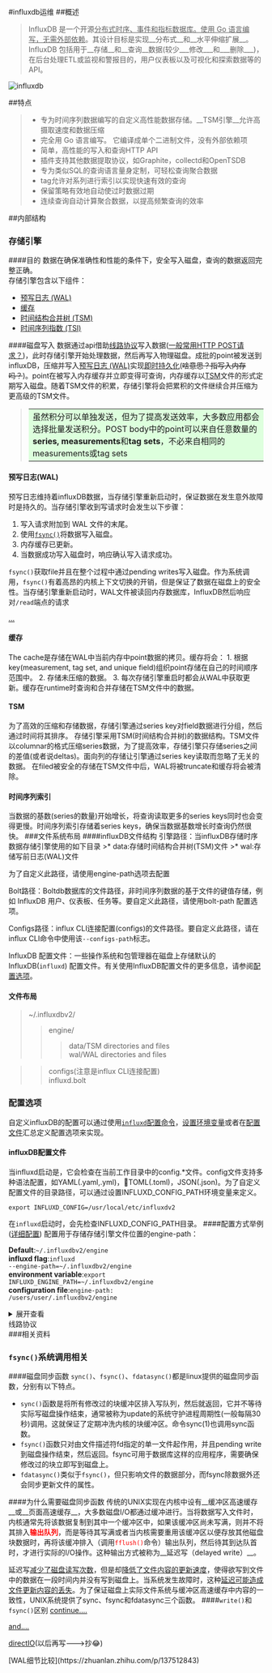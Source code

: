 #influxdb运维
##概述
>InfluxDB 是一个开源<u>分布式时序、事件和指标数据库。使用 Go 语言编写，无需外部依赖</u>。其设计目标是实现__分布式__和__水平伸缩扩展__。InfluxDB 包括用于__存储__和__查询__数据(较少___修改___和___删除___)，在后台处理ETL或监视和警报目的，用户仪表板以及可视化和探索数据等的API。

![influxdb](https://www.influxdata.com/wp-content/uploads/influxdb-circle-products.png)

##特点
> * 专为时间序列数据编写的自定义高性能数据存储。__TSM引擎__允许高摄取速度和数据压缩
> * 完全用 Go 语言编写。 它编译成单个二进制文件，没有外部依赖项
> * 简单，高性能的写入和查询HTTP API
> * 插件支持其他数据提取协议，如Graphite，collectd和OpenTSDB
> * 专为类似SQL的查询语言量身定制，可轻松查询聚合数据
> * tag允许对系列进行索引以实现快速有效的查询
> * 保留策略有效地自动使过时数据过期
> * 连续查询自动计算聚合数据，以提高频繁查询的效率

##内部结构
### 存储引擎
####目的
数据在确保准确性和性能的条件下，安全写入磁盘，查询的数据返回完整正确。  
存储引擎包含以下组件：

* [预写日志 (WAL)](#1.1)
* [缓存](#1.2)
* [时间结构合并树 (TSM)](#1.3)
* [时间序列指数 (TSI)](#1.4)

####磁盘写入
数据通过api借助[线路协议](#2.1)写入数据(<u>一般常用HTTP POST请求？</u>)，此时存储引擎开始处理数据，然后再写入物理磁盘。成批的point被发送到influxDB，压缩并写入[预写日志 (WAL)](#1.1)实现<u>即时持久化</u>(<s>啥意思？指写入内存吗？</s>)。point在被写入内存缓存并立即变得可查询，内存缓存以[TSM](#1.3)文件的形式定期写入磁盘。随着TSM文件的积累，存储引擎将会把累积的文件继续合并压缩为更高级的TSM文件。

><table><tr><td bgcolor=#ddffdd>虽然积分可以单独发送，但为了提高发送效率，大多数应用都会选择批量发送积分。POST body中的point可以来自任意数量的<b>series, measurements</b>和<b>tag sets</b>，不必来自相同的measurements或tag sets</td></tr></table>

<h4 id="1.1">预写日志(WAL)</h4>
预写日志维持着influxDB数据，当存储引擎重新启动时，保证数据在发生意外故障时是持久的。当存储引擎收到写请求时会发生以下步骤：

1. 写入请求附加到 WAL 文件的末尾。
2. 使用[<code>fsync()</code>](#120.1)将数据写入磁盘。
3. 内存缓存已更新。
4. 当数据成功写入磁盘时，响应确认写入请求成功。

<code>fsync()</code>获取file并且在整个过程中通过pending writes写入磁盘。作为系统调用，<code>fsync()</code>有着高昂的内核上下文切换的开销，但是保证了数据在磁盘上的安全性。当存储引擎重新启动时，WAL文件被读回内存数据库，InfluxDB然后响应对<code>/read</code>端点的请求

[...](#120.2)

<h4 id="1.2">缓存</h4>
The cache是存储在WAL中当前内存中point数据的拷贝。缓存将会：
1. 根据key(measurement, tag set, and unique field)组织point存储在自己的时间顺序范围中。
2. 存储未压缩的数据。
3. 每次存储引擎重启时都会从WAL中获取更新。缓存在runtime时查询和合并存储在TSM文件中的数据。

<h4 id="1.3">TSM</h4>
为了高效的压缩和存储数据，存储引擎通过series key对field数据进行分组，然后通过时间将其排序。  
存储引擎采用TSM(时间结构合并树)的数据结构。TSM文件以columnar的格式压缩series数据，为了提高效率，存储引擎只存储series之间的差值(或者说deltas)。面向列的存储让引擎通过series key读取而忽略了无关的数据。  
在filed被安全的存储在TSM文件中后，WAL将被truncate和缓存将会被清除。

<h4 id="1.4">时间序列索引</h4>
当数据的基数(series的数量)开始增长，将查询读取更多的series keys同时也会变得更慢。时间序列索引存储着series keys，确保当数据基数增长时查询仍然很快。
###文件系统布局
####influxDB文件结构
引擎路径：当influxDB存储时序数据存储引擎使用的如下目录
>* data:存储时间结构合并树(TSM)文件
>* wal:存储写前日志(WAL)文件

为了自定义此路径，请使用engine-path选项去配置

Bolt路径：Boltdb数据库的文件路径，非时间序列数据的基于文件的键值存储，例如 InfluxDB 用户、仪表板、任务等。要自定义此路径，请使用bolt-path 配置选项。

Configs路径：influx CLI连接配置(configs)的文件路径。要自定义此路径，请在influx CLI命令中使用该<code>--configs-path</code>标志。

InfluxDB 配置文件：一些操作系统和包管理器在磁盘上存储默认的InfluxDB(<code>influxd</code>) 配置文件。有关使用InfluxDB配置文件的更多信息，请参阅[配置选项](#1.6)。

#### 文件布局

>~/.influxdbv2/
>>engine/
>>>data/TSM directories and files  
wal/WAL directories and files

>>configs(注意是influx CLI连接配置)  
influxd.bolt

<h3 id="1.6">配置选项</h3>
自定义influxDB的配置可以通过使用<u><code>influxd</code>配置命令</u>，<u>设置环境变量</u>或者在<u>配置文件</u>汇总定义配置选项来实现。

<h4 id="1.6.3">influxDB配置文件</h4>
当influxd启动是，它会检查在当前工作目录中的config.*文件。config文件支持多种语法配置，如YAML(.yaml,.yml)，TOML(.toml)，JSON(.json)。为了自定义配置文件的目录路径，可以通过设置INFLUXD_CONFIG_PATH环境变量来定义。

<code>export INFLUXD_CONFIG=/usr/local/etc/influxdv2</code>

在<code>influxd</code>启动时，会先检查INFLUXD_CONFIG_PATH目录。
####配置方式举例([详细配置](https://docs.influxdata.com/influxdb/v2.0/reference/config-options/#configuration-options))
配置用于存储存储引擎文件位置的engine-path：
>
**Default**:<code>~/.influxdbv2/engine</code><br/>
**influxd flag**:<code>influxd --engine-path=~/.influxdbv2/engine</code><br/>
**environment variable**:<code>export INFLUXD_ENGINE_PATH=~/.influxdbv2/engine</code><br/>
**configuration file**:<code>engine-path: /users/user/.influxdbv2/engine</code><br/>



<details>
<summary>展开查看</summary>
<pre><code>
System.out.println("Hello to see U!");
</code></pre>
</details>

<div id="2.1">线路协议</div>
###相关资料
<div id="120.1"><h3><code>fsync()</code>系统调用相关</h3></div>

####磁盘同步函数
<code>sync()</code>、<code>fsync()</code>、<code>fdatasync()</code>都是linux提供的磁盘同步函数，分别有以下特点。  
>
* <code>sync()</code>函数是将所有修改过的块缓冲区排入写队列，然后就返回，它并不等待实际写磁盘操作结束，通常被称为update的系统守护进程周期性(一般每隔30秒)调用。这就保证了定期冲洗内核的块缓冲区。命令sync(1)也调用sync函数。  
* <code>fsync()</code>函数只对由文件描述符fd指定的单一文件起作用，并且pending write到磁盘操作结束，然后返回。fsync可用于数据库这样的应用程序，需要确保修改过的块立即写到磁盘上。  
* `fdatasync()`类似于`fsync()`，但只影响文件的数据部分，而fsync除数据外还会同步更新文件的属性。

####为什么需要磁盘同步函数
传统的UNIX实现在内核中设有__缓冲区高速缓存__或__页面高速缓存__，大多数磁盘I/O都通过缓冲进行。当将数据写入文件时，内核通常先将该数据复制到其中一个缓冲区中，如果该缓冲区尚未写满，则并不将其排入<font color="#ff0000">__输出队列__</font>，而是等待其写满或者当内核需要重用该缓冲区以便存放其他磁盘块数据时，再将该缓冲排入（调用<font color="#ff0000"><code>fflush()</code></font>命令）输出队列，然后待其到达队首时，才进行实际的I/O操作。这种输出方式被称为__延迟写（delayed write）__。

延迟写<u>减少了磁盘读写次数</u>，但是却<u>降低了文件内容的更新速度</u>，使得欲写到文件中的数据在一段时间内并没有写到磁盘上。当系统发生故障时，这种<u>延迟可能造成文件更新内容的丢失</u>。为了保证磁盘上实际文件系统与缓冲区高速缓存中内容的一致性，UNIX系统提供了sync、fsync和fdatasync三个函数。
####<code>write()</code>和<code>fsync()</code>区别
[continue....](https://blog.csdn.net/hmxz2nn/article/details/82868980)

[and....](https://www.jb51.net/article/101062.htm)

[directIO](https://blog.csdn.net/alex_xfboy/article/details/91865675)(以后再写--->抄😂)

<div id="120.2">[WAL细节比较](https://zhuanlan.zhihu.com/p/137512843)